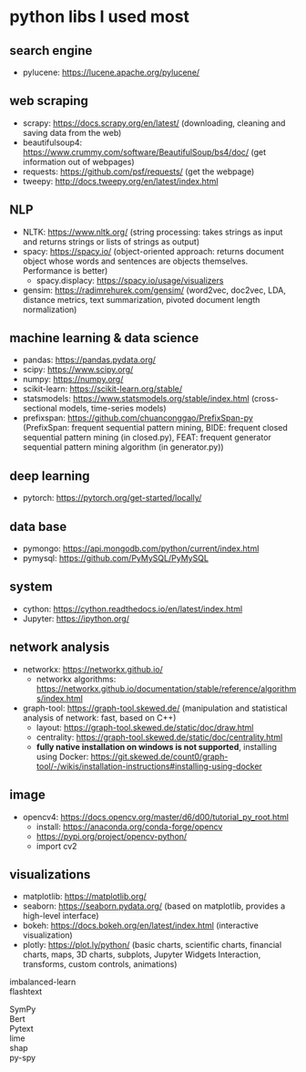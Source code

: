 # python libs I used most  

## search engine  
- pylucene: https://lucene.apache.org/pylucene/  



## web scraping  
- scrapy: https://docs.scrapy.org/en/latest/ (downloading, cleaning and saving data from the web)  
- beautifulsoup4: https://www.crummy.com/software/BeautifulSoup/bs4/doc/  (get information out of webpages)  
- requests: https://github.com/psf/requests/ (get the webpage)  
- tweepy: http://docs.tweepy.org/en/latest/index.html  

## NLP  
- NLTK: https://www.nltk.org/ (string processing: takes strings as input and returns strings or lists of strings as output)  
- spacy: https://spacy.io/ (object-oriented approach: returns document object whose words and sentences are objects themselves. Performance is better)  
  + spacy.displacy: https://spacy.io/usage/visualizers
- gensim: https://radimrehurek.com/gensim/ (word2vec, doc2vec, LDA, distance metrics, text summarization, pivoted document length normalization)  


## machine learning & data science 
- pandas: https://pandas.pydata.org/   
- scipy: https://www.scipy.org/  
- numpy: https://numpy.org/  
- scikit-learn: https://scikit-learn.org/stable/
- statsmodels: https://www.statsmodels.org/stable/index.html (cross-sectional models, time-series models)  
- prefixspan: https://github.com/chuanconggao/PrefixSpan-py (PrefixSpan: frequent sequential pattern mining, BIDE: frequent closed sequential pattern mining (in closed.py), FEAT: frequent generator sequential pattern mining algorithm  (in generator.py))  


## deep learning  
- pytorch: https://pytorch.org/get-started/locally/  

## data base
- pymongo: https://api.mongodb.com/python/current/index.html  
- pymysql: https://github.com/PyMySQL/PyMySQL  


## system 
- cython: https://cython.readthedocs.io/en/latest/index.html  
- Jupyter: https://ipython.org/  


## network analysis 
- networkx: https://networkx.github.io/  
  + networkx algorithms: https://networkx.github.io/documentation/stable/reference/algorithms/index.html  
- graph-tool: https://graph-tool.skewed.de/ (manipulation and statistical analysis of network: fast, based on C++)  
  + layout: https://graph-tool.skewed.de/static/doc/draw.html  
  + centrality: https://graph-tool.skewed.de/static/doc/centrality.html  
  + **fully native installation on windows is not supported**, installing using Docker: https://git.skewed.de/count0/graph-tool/-/wikis/installation-instructions#installing-using-docker  
  
## image  
- opencv4: https://docs.opencv.org/master/d6/d00/tutorial_py_root.html  
  + install: https://anaconda.org/conda-forge/opencv  
  + https://pypi.org/project/opencv-python/  
  + import cv2  
  
## visualizations  
- matplotlib: https://matplotlib.org/  
- seaborn: https://seaborn.pydata.org/ (based on matplotlib, provides a high-level interface)  
- bokeh: https://docs.bokeh.org/en/latest/index.html (interactive visualization)  
- plotly: https://plot.ly/python/ (basic charts, scientific charts, financial charts, maps, 3D charts, subplots, Jupyter Widgets Interaction, transforms, custom controls, animations)  




imbalanced-learn  
flashtext  

SymPy  
Bert  
Pytext  
lime  
shap  
py-spy  
